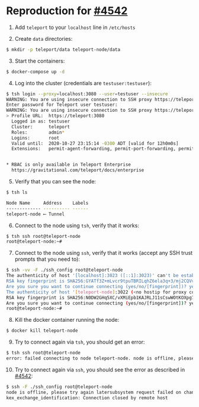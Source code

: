 # Reproduction for [#4542](https://github.com/gravitational/teleport/issues/4542)

1) Add `teleport` to your `localhost` line in `/etc/hosts`

2) Create `data` directories:

```bash
$ mkdir -p teleport/data teleport-node/data
```

3) Start the containers:

```bash
$ docker-compose up -d
```

4) Log into the cluster (credentials are `testuser:testuser`):

```bash
$ tsh login --proxy=localhost:3080 --user=testuser --insecure
WARNING: You are using insecure connection to SSH proxy https://teleport:3080
Enter password for Teleport user testuser:
WARNING: You are using insecure connection to SSH proxy https://teleport:3080
> Profile URL:  https://teleport:3080
  Logged in as: testuser
  Cluster:      teleport
  Roles:        admin*
  Logins:       root
  Valid until:  2020-10-27 23:15:14 -0300 ADT [valid for 12h0m0s]
  Extensions:   permit-agent-forwarding, permit-port-forwarding, permit-pty


* RBAC is only available in Teleport Enterprise
  https://gravitational.com/teleport/docs/enterprise
```

5) Verify that you can see the node:

```bash
$ tsh ls

Node Name     Address    Labels 
------------- ---------- ------ 
teleport-node ⟵ Tunnel          
```

6) Connect to the node using `tsh`, verify that it works:

```bash
$ tsh ssh root@teleport-node
root@teleport-node:~#
```

7) Connect to the node using `ssh`, verify that it works (accept any SSH trust prompts that you need to):

```bash
$ ssh -vv -F ./ssh_config root@teleport-node
The authenticity of host '[localhost]:3023 ([::1]:3023)' can't be established.
RSA key fingerprint is SHA256:GYATf3Z+mLvcr9tpuTBRILqhZ6ela3q+3/mj2CQVvHY.
Are you sure you want to continue connecting (yes/no/[fingerprint])? yes
The authenticity of host '[teleport-node]:3022 (<no hostip for proxy command>)' can't be established.
RSA key fingerprint is SHA256:N0DW2GHq5XC/vXMiEpb1KAJRLJ11sCswWOtKOXpg7L0.
Are you sure you want to continue connecting (yes/no/[fingerprint])? yes
root@teleport-node:~#
```

8) Kill the docker container running the node:

```bash
$ docker kill teleport-node
```

9) Try to connect again via `tsh`, you should get an error:

```bash
$ tsh ssh root@teleport-node
error: failed connecting to node teleport-node. node is offline, please try again later
```

10) Try to connect again via `ssh`, you should see the error as described in [#4542](https://github.com/gravitational/teleport/issues/4542):

```bash
$ ssh -F ./ssh_config root@teleport-node
node is offline, please try again latersubsystem request failed on channel 0
kex_exchange_identification: Connection closed by remote host
```
